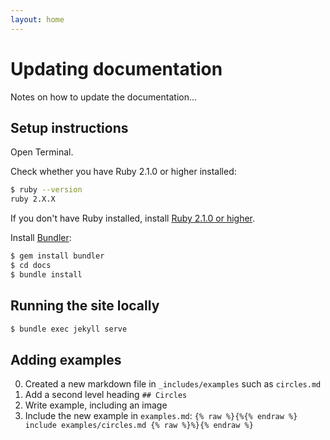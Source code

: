 ```yaml
---
layout: home
---
```


# Updating documentation

Notes on how to update the documentation...

## Setup instructions

Open Terminal.

Check whether you have Ruby 2.1.0 or higher installed:

```bash
$ ruby --version
ruby 2.X.X
```

If you don't have Ruby installed, install [Ruby 2.1.0 or higher](https://www.ruby-lang.org/en/downloads/).

Install [Bundler](http://bundler.io/):

```bash
$ gem install bundler
$ cd docs
$ bundle install
```

## Running the site locally

```bash
$ bundle exec jekyll serve
```

## Adding examples

0. Created a new markdown file in `_includes/examples` such as `circles.md`
0. Add a second level heading `## Circles`
0. Write example, including an image
0. Include the new example in `examples.md`: `{% raw %}{%{% endraw %} include examples/circles.md {% raw %}%}{% endraw %}`
